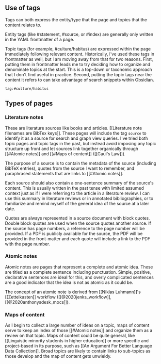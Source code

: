 
## Use of tags
Tags can both express the entity/type that the page and topics that the content relates to.

Entity tags (like #statement, #source, or #index) are generally only written in the YAML frontmatter of a page.

Topic tags (for example, #culture/habitus)  are expressed within the page immediately following relevant content. Historically, I've used these tags in frontmatter as well, but I am moving away from that for two reasons. First, putting them in frontmatter leads me to try deciding how to organize and denominate topics at the start. This is a top-down or taxonomic approach that I don't find useful in practice. Second, putting the topic tags near the content it refers to can take advantage of search snippets within Obsidian.

```query
tag:#culture/habitus
```

## Types of pages
### Literature notes
These are literature sources like books and articles. [[Literature note filenames are BibTex keys]]. These pages will include the tag `source` to identify it as a source for search and graph view queries. I've tried both topic pages and topic tags in the past, but instead avoid imposing any topic structure up front and let sources link together organically through [[#Atomic notes]] and [[#Maps of content]] ([[Gaul's Law]]).

The purpose of a source is to contain the metadata of the source (including BibTeX entries), quotes from the source I want to remember, and paraphrased statements that are links to [[#Atomic notes]].

Each source should also contain a one-sentence summary of the source's content. This is usually written in the past tense with limited assumed context just as if I were referring to the article in a literature review. I can use this summary in literature reviews or in annotated bibliographies, or to familiarize and remind myself of the general idea of the source at a later date.

Quotes are always represented in a source document with block quotes. Double block quotes are used when the source quotes another source. If the source has page numbers, a reference to the page number will be provided. If a PDF is publicly available for the source, the PDF will be provided in the front-matter and each quote will include a link to the PDF with the page number.

### Atomic notes
Atomic notes are pages that represent a complete and atomic idea. These are titled as a complete sentence including punctuation. Simple, positive, declarative sentences are ideal for this, and overly complicated sentences are a good indicator that the idea is not as atomic as it could be.

The concept of an atomic note is derived from [[Niklas Luhmann]]'s [[Zettelkasten]] workflow ([[@2020jenks_workflow]], [[@2020anthonysdesk_mocs]]).

### Maps of content
As I begin to collect a large number of ideas on a topic, maps of content serve to keep an index of those [[#Atomic notes]] and organize them as a review on that topic. Maps of content could be quite general, like [[Linguistic minority students in higher education]] or more specific and project-based in its purpose, such as [[An Argument For Better Language Data Collection]]. Broad topics are likely to contain links to sub-topics as those develop and the map of content gets unwieldy.